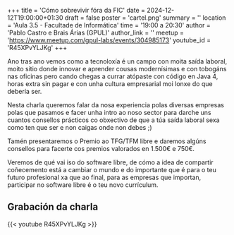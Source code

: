 +++
title = 'Cómo sobrevivir fóra da FIC'
date = 2024-12-12T19:00:00+01:30
draft = false
poster = 'cartel.png'
summary = ''
location = 'Aula 3.5 - Facultade de Informática'
time = '19:00 a 20:30'
author = 'Pablo Castro e Brais Árias (GPUL)'
author_link = ''
meetup = 'https://www.meetup.com/gpul-labs/events/304985173'
youtube_id = 'R45XPvYLJKg'
+++

Ano tras ano vemos como a tecnoloxía é un campo con moita saída laboral, moito sitio donde innovar e aprender cousas modernísimas e con tobogáns nas oficinas pero cando chegas a currar atópaste con código en Java 4, horas extra sin pagar e con unha cultura empresarial moi lonxe do que debería ser.

Nesta charla queremos falar da nosa experiencia polas diversas empresas polas que pasamos e facer unha intro ao noso sector para darche uns cuantos consellos prácticos co obxectivo de que a túa saída laboral sexa como ten que ser e non caigas onde non debes ;)

Tamén presentaremos o Premio ao TFG/TFM libre e daremos algúns consellos para facerte cos premios valorados en 1.500€ e 750€.

Veremos de qué vai iso do software libre, de cómo a idea de compartir coñecemento está a cambiar o mundo e do importante que é para o teu futuro profesional xa que ao final, para as empresas que importan, participar no software libre é o teu novo currículum.

## Grabación da charla

{{< youtube R45XPvYLJKg >}}
